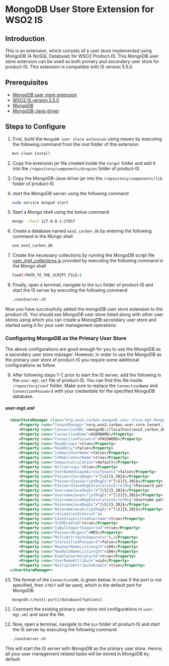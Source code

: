 
# MongoDB User Store Extension for WSO2 IS

## Introduction
This is an extension, which consists of a user store implemented using MongoDB (A NoSQL Database) for WSO2 Product-IS. This MongoDB user store extension can be used as both primary and secondary user store for product-IS. This extension is compatible with IS version 5.5.0.

## Prerequisites
- [MongoDB user store extension](https://github.com/pranavan15/mongodb-user-store-wso2-is/archive/master.zip)
- [WSO2 IS version 5.5.0](https://wso2.com/identity-and-access-management/install)
- [MongoDB](https://www.mongodb.com/download-center?jmp=nav#community)
- [MongoDB-Java-driver](https://oss.sonatype.org/content/repositories/releases/org/mongodb/mongo-java-driver/3.7.0/mongo-java-driver-3.7.0.jar)

## Steps to Configure
1. First, build the `MongoDB user store extension` using maven by executing the following command from the root folder of this extension
```bash
   mvn clean install
```

2. Copy the extension jar file created inside the `target` folder and add it into the `/repository/components/dropins` folder of product-IS

3. Copy the MongoDB-Java-driver jar into the `/repository/components/lib` folder of product-IS

4. start the MongoDB server using the following command
```bash
   sudo service mongod start
```

5. Start a Mongo shell using the below command
```bash
   mongo --host 127.0.0.1:27017
```

6. Create a database named `wso2_carbon_db` by entering the following command in the Mongo shell
```bash
   use wso2_carbon_db
```

7. Create the necessary collections by running the MongoDB script file [user_mgt_collections.js](/dbscripts/user_mgt_collections.js) provided by executing the following command in the Mongo shell
```bash
   load(<PATH_TO_THE_SCRIPT_FILE>)
```

8. Finally, open a terminal, navigate to the `bin` folder of product-IS and start the IS server by executing the following command
```bash
   ./wso2server.sh
```

Now you have successfully added the mongoDB user store extension to the product-IS. You should see MongoDB user store listed along with other user stores using which you can create a MonogDB secondary user store and started using it for your user management operations.


### Configuring MongoDB as the Primary User Store

The above configurations are good enough for you to use the MongoDB as a secondary user store manager. However, in order to use the MongoDB as the primary user store of product-IS you require some additional configurations as follow.

9. After following steps 1-7, prior to start the IS server, add the following in the `user-mgt.xml` file of product-IS. You can find this file inside `/repository/conf` folder. Make sure to replace the `ConnectionName` and `ConnectionPassword` with your credentials for the specified MongoDB database.

##### user-mgt.xml
```xml
  <UserStoreManager class="org.wso2.carbon.mongodb.user.store.mgt.MongoDBUserStoreManager">
      <Property name="TenantManager">org.wso2.carbon.user.core.tenant.JDBCTenantManager</Property>
      <Property name="ConnectionURL">mongodb://localhost/wso2_carbon_db</Property>
      <Property name="ConnectionName">USERNAME</Property>
      <Property name="ConnectionPassword">PASSWORD</Property>
      <Property name="ReadGroups">true</Property>
      <Property name="ReadOnly">false</Property>
      <Property name="IsEmailUserName">false</Property>
      <Property name="IsMobileUserName">true</Property>
      <Property name="DomainCalculation">default</Property>
      <Property name="WriteGroups">true</Property>
      <Property name="UserNameUniqueAcrossTenants">false</Property>
      <Property name="PasswordJavaRegEx">^[\S]{5,30}$</Property>
      <Property name="PasswordJavaScriptRegEx">^[\S]{5,30}$</Property>
      <Property name="PasswordJavaRegExViolationErrorMsg">Password pattern policy violated.</Property>
      <Property name="UsernameJavaRegEx">^[\S]{5,30}$</Property>
      <Property name="UsernameJavaScriptRegEx">^[\S]{5,30}$</Property>
      <Property name="UsernameJavaRegExViolationErrorMsg">Username pattern policy violated.</Property>
      <Property name="RolenameJavaRegEx">^[\S]{5,30}$</Property>
      <Property name="RolenameJavaScriptRegEx">^[\S]{5,30}$</Property>
      <Property name="validationInterval"/>
      <Property name="CaseInsensitiveUsername">true</Property>
      <Property name="SCIMEnabled">true</Property>
      <Property name="IsBulkImportSupported">true</Property>
      <Property name="PasswordDigest">MD5</Property>
      <Property name="MultiAttributeSeparator">,</Property>
      <Property name="StoreSaltedPassword">false</Property>
      <Property name="MaxUserNameListLength">100</Property>
      <Property name="MaxRoleNameListLength">100</Property>
      <Property name="EnableUserRoleCache">true</Property>
      <Property name="UserNameAttribute">uid</Property>
      <Property name="MultipleAttributeEnable">true</Property>         
  </UserStoreManager>
```

10. The format of the `ConnectionURL` is given below. In case if the port is not specified, then `27017` will be used, which is the default port for MongoDB.
```
   mongodb://host[:port]/database[?options]
```

11. Comment the existing primary user store xml configurations in `user-mgt.xml` and save the file.

12. Now, open a terminal, navigate to the `bin` folder of product-IS and start the IS server by executing the following command
```bash
   ./wso2server.sh
```

This will start the IS server with MongoDB as the primary user store. Hence, all your user management related tasks will be stored in MongoDB by default.
